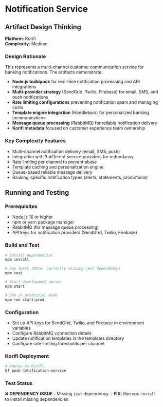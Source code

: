 # Notification Service

## Artifact Design Thinking

**Platform**: Korifi  
**Complexity**: Medium

### Design Rationale
This represents a multi-channel customer communication service for banking notifications. The artifacts demonstrate:

- **Node.js buildpack** for real-time notification processing and API integrations
- **Multi-provider strategy** (SendGrid, Twilio, Firebase) for email, SMS, and push notifications
- **Rate limiting configurations** preventing notification spam and managing costs
- **Template engine integration** (Handlebars) for personalized banking communications
- **Message queue processing** (RabbitMQ) for reliable notification delivery
- **Korifi metadata** focused on customer experience team ownership

### Key Complexity Features
- Multi-channel notification delivery (email, SMS, push)
- Integration with 3 different service providers for redundancy
- Rate limiting per channel to prevent abuse
- Template caching and personalization engine
- Queue-based reliable message delivery
- Banking-specific notification types (alerts, statements, promotions)

## Running and Testing

### Prerequisites
- Node.js 16 or higher
- npm or yarn package manager
- RabbitMQ (for message queue processing)
- API keys for notification providers (SendGrid, Twilio, Firebase)

### Build and Test
```bash
# Install dependencies
npm install

# Run tests (Note: currently missing jest dependency)
npm test

# Start development server
npm start

# Run in production mode
npm run start:prod
```

### Configuration
- Set up API keys for SendGrid, Twilio, and Firebase in environment variables
- Configure RabbitMQ connection details
- Update notification templates in the templates directory
- Configure rate limiting thresholds per channel

### Korifi Deployment
```bash
# Deploy to Korifi
kf push notification-service
```

### Test Status
❌ **DEPENDENCY ISSUE** - Missing `jest` dependency
💡 **FIX**: Run `npm install` to install missing dependencies
